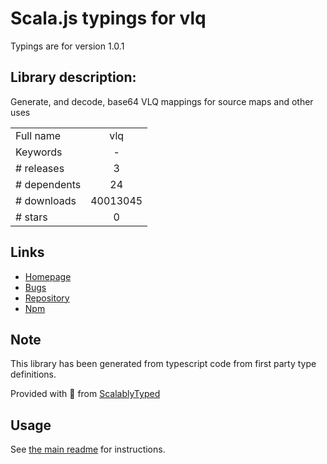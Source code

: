 
# Scala.js typings for vlq

Typings are for version 1.0.1

## Library description:
Generate, and decode, base64 VLQ mappings for source maps and other uses

|                    |                 |
| ------------------ | :-------------: |
| Full name          | vlq |
| Keywords           | - |
| # releases         | 3 |
| # dependents       | 24 |
| # downloads        | 40013045 |
| # stars            | 0 |

## Links
- [Homepage](https://github.com/Rich-Harris/vlq#readme)
- [Bugs](https://github.com/Rich-Harris/vlq/issues)
- [Repository](https://github.com/Rich-Harris/vlq)
- [Npm](https://www.npmjs.com/package/vlq)
    


## Note
This library has been generated from typescript code from first party type definitions.

Provided with :purple_heart: from [ScalablyTyped](https://github.com/oyvindberg/ScalablyTyped)

## Usage
See [the main readme](../../readme.md) for instructions.


